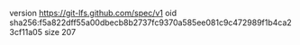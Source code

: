 version https://git-lfs.github.com/spec/v1
oid sha256:f5a822dff55a00dbecb8b2737fc9370a585ee081c9c472989f1b4ca23cf11a05
size 207
